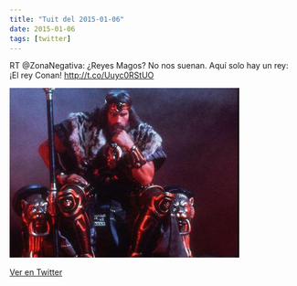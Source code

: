 ```yaml
---
title: "Tuit del 2015-01-06"
date: 2015-01-06
tags: [twitter]
---
```


RT @ZonaNegativa: ¿Reyes Magos? No nos suenan. Aquí solo hay un rey:  ¡El rey Conan! http://t.co/Uuyc0RStUO

![Imagen](/assets/images/552407145908801537-B6p-Fd5CAAANjk1.jpg)

[Ver en Twitter](https://twitter.com/i/web/status/552407145908801537)
